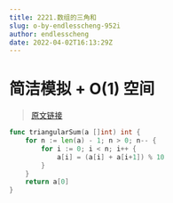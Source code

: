 ```yaml
---
title: 2221.数组的三角和
slug: o-by-endlesscheng-952i
author: endlesscheng
date: 2022-04-02T16:13:29Z
---
```

# 简洁模拟 + O(1) 空间
 
> [原文链接](https://leetcode.cn/problems/find-triangular-sum-of-an-array/solution/o-by-endlesscheng-952i)
```go
func triangularSum(a []int) int {
	for n := len(a) - 1; n > 0; n-- {
		for i := 0; i < n; i++ {
			a[i] = (a[i] + a[i+1]) % 10
		}
	}
	return a[0]
}
```
